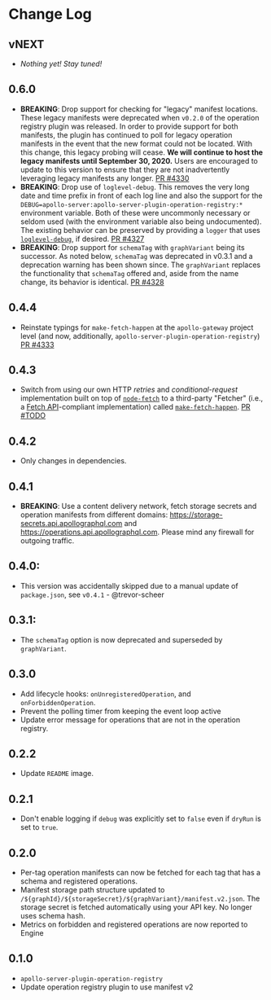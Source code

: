 # Change Log

## vNEXT

- _Nothing yet! Stay tuned!_

## 0.6.0

- __BREAKING__: Drop support for checking for "legacy" manifest locations.  These legacy manifests were deprecated when `v0.2.0` of the operation registry plugin was released.  In order to provide support for both manifests, the plugin has continued to poll for legacy operation manifests in the event that the new format could not be located.  With this change, this legacy probing will cease.  **We will continue to host the legacy manifests until September 30, 2020.**  Users are encouraged to update to this version to ensure that they are not inadvertently leveraging legacy manifests any longer. [PR #4330](https://github.com/apollographql/apollo-server/pull/4330)
- __BREAKING__: Drop use of `loglevel-debug`.  This removes the very long date and time prefix in front of each log line and also the support for the `DEBUG=apollo-server:apollo-server-plugin-operation-registry:*` environment variable.  Both of these were uncommonly necessary or seldom used (with the environment variable also being undocumented).  The existing behavior can be preserved by providing a `logger` that uses [`loglevel-debug`](https://npm.im/loglevel-debug), if desired.  [PR #4327](https://github.com/apollographql/apollo-server/pull/4327)
- __BREAKING__: Drop support for `schemaTag` with `graphVariant` being its successor.  As noted below, `schemaTag` was deprecated in v0.3.1 and a deprecation warning has been shown since.  The `graphVariant` replaces the functionality that `schemaTag` offered and, aside from the name change, its behavior is identical. [PR #4328](https://github.com/apollographql/apollo-server/pull/4328)

## 0.4.4

- Reinstate typings for `make-fetch-happen` at the `apollo-gateway` project level (and now, additionally, `apollo-server-plugin-operation-registry`) [PR #4333](https://github.com/apollographql/apollo-server/pull/4333)

## 0.4.3

- Switch from using our own HTTP _retries_ and _conditional-request_ implementation built on top of [`node-fetch`](https://npm.im/node-fetch) to a third-party "Fetcher" (i.e., a [Fetch API](https://developer.mozilla.org/en-US/docs/Web/API/Fetch_API)-compliant implementation) called [`make-fetch-happen`](https://npm.im/make-fetch-happen). [PR #TODO]()

## 0.4.2

- Only changes in dependencies.

## 0.4.1

- __BREAKING__: Use a content delivery network, fetch storage secrets and operation manifests from different domains: https://storage-secrets.api.apollographql.com and https://operations.api.apollographql.com. Please mind any firewall for outgoing traffic.

## 0.4.0:

- This version was accidentally skipped due to a manual update of `package.json`, see `v0.4.1` - @trevor-scheer

## 0.3.1:

- The `schemaTag` option is now deprecated and superseded by `graphVariant`.

## 0.3.0

- Add lifecycle hooks: `onUnregisteredOperation`, and `onForbiddenOperation`.
- Prevent the polling timer from keeping the event loop active
- Update error message for operations that are not in the operation registry.

## 0.2.2

- Update `README` image.

## 0.2.1

- Don't enable logging if `debug` was explicitly set to `false` even if `dryRun` is set to `true`.

## 0.2.0

- Per-tag operation manifests can now be fetched for each tag that has a schema and registered operations.
- Manifest storage path structure updated to `/${graphId}/${storageSecret}/${graphVariant}/manifest.v2.json`. The storage secret is fetched automatically using your API key. No longer uses schema hash.
- Metrics on forbidden and registered operations are now reported to Engine

## 0.1.0

- `apollo-server-plugin-operation-registry`
- Update operation registry plugin to use manifest v2
